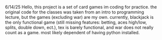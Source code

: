 6/14/25
Hello, this project is a set of card games im coding for practice. the original code for the classes was taken from an intro to programming lecture, but the games (excluding war) are my own. currently, blackjack is the only functional game (still missing features: betting, aces high/low, splits, double down, ect.), tex is barely functional, and war does not really count as a game. most likely dependent of having python installed.